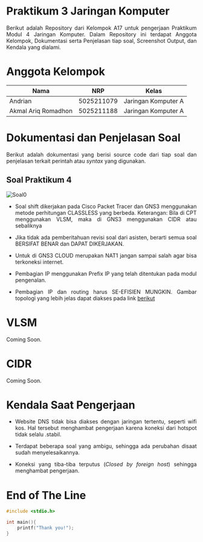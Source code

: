 # **Praktikum 3 Jaringan Komputer**
<div align=justify>

Berikut adalah Repository dari Kelompok A17 untuk pengerjaan Praktikum Modul 4 Jaringan Komputer. Dalam Repository ini terdapat Anggota Kelompok, Dokumentasi serta Penjelasan tiap soal, Screenshot Output, dan Kendala yang dialami.

# **Anggota Kelompok**

| Nama                      | NRP        | Kelas                |
| ------------------------- | ---------- | ----------------     |
| Andrian                   | 5025211079 | Jaringan Komputer A  |
| Akmal Ariq Romadhon       | 5025211188 | Jaringan Komputer A  |


# **Dokumentasi dan Penjelasan Soal**
<div align=justify>

Berikut adalah dokumentasi yang berisi source code dari tiap soal dan penjelasan terkait perintah atau _syntax_ yang digunakan. 

## **Soal Praktikum 4**
![Soal0](https://cdn.discordapp.com/attachments/1150687865420906517/1181509244529418290/Topologi.png?ex=6581513b&is=656edc3b&hm=23262ede4149f6491024fa4393a380e3e10058ed49b1202febf2e6e1feba7cb3&)

- Soal shift dikerjakan pada Cisco Packet Tracer dan GNS3 menggunakan metode perhitungan CLASSLESS yang berbeda.
Keterangan: Bila di CPT menggunakan VLSM, maka di GNS3 menggunakan CIDR atau sebaliknya

- Jika tidak ada pemberitahuan revisi soal dari asisten, berarti semua soal BERSIFAT BENAR dan DAPAT DIKERJAKAN.

- Untuk di GNS3 CLOUD merupakan NAT1 jangan sampai salah agar bisa terkoneksi internet.

- Pembagian IP menggunakan Prefix IP yang telah ditentukan pada modul pengenalan.

- Pembagian IP dan routing harus SE-EFISIEN MUNGKIN.
Gambar topologi yang lebih jelas dapat diakses pada link [berikut](https://drive.google.com/file/d/1VmJXOyEoWru1tfXISOgoJiPfE1hpbptM/view)


# **VLSM**
Coming Soon.

# **CIDR**
Coming Soon.

# **Kendala Saat Pengerjaan**

- Website DNS tidak bisa diakses dengan jaringan tertentu, seperti wifi kos. Hal tersebut menghambat pengerjaan karena koneksi dari hotspot tidak selalu .stabil.

- Terdapat beberapa soal yang ambigu, sehingga ada perubahan disaat sudah menyelesaikannya.

- Koneksi yang tiba-tiba terputus (_Closed by foreign host_) sehingga menghambat pengerjaan.

# **End of The Line**

```c
#include <stdio.h>

int main(){
    printf("Thank you!");
}
```
